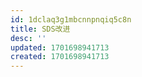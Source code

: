 ```yaml
---
id: 1dclaq3g1mbcnnpnqiq5c8n
title: SDS改进
desc: ''
updated: 1701698941713
created: 1701698941713
---
```

